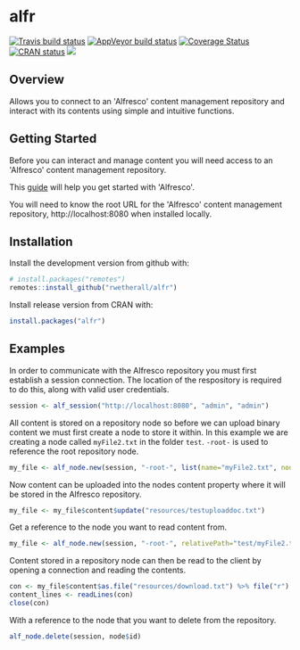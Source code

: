 # alfr

[![Travis build status](https://travis-ci.com/rwetherall/alfr.svg?branch=master)](https://travis-ci.com/rwetherall/alfr)
[![AppVeyor build status](https://ci.appveyor.com/api/projects/status/github/rwetherall/alfr?branch=master&svg=true)](https://ci.appveyor.com/project/rwetherall/alfr)
[![Coverage Status](https://coveralls.io/repos/github/rwetherall/alfr/badge.svg?branch=master)](https://coveralls.io/github/rwetherall/alfr?branch=master)
[![CRAN status](https://www.r-pkg.org/badges/version/alfr)](https://CRAN.R-project.org/package=alfr)
[![](https://cranlogs.r-pkg.org/badges/alfr)](https://cran.r-project.org/package=alfr)

## Overview

Allows you to connect to an 'Alfresco' content management repository and interact with its contents using simple and intuitive functions.

## Getting Started

Before you can interact and manage content you will need access to an 'Alfresco' content management repository.

This [guide](https://community.alfresco.com/community/ecm/pages/get-started) will help you get started with 'Alfresco'.

You will need to know the root URL for the 'Alfresco' content management repository, http://localhost:8080 when installed locally.

## Installation

Install the development version from github with:

```r
# install.packages("remotes")
remotes::install_github("rwetherall/alfr")
```

Install release version from CRAN with:

```r
install.packages("alfr")
```

## Examples

In order to communicate with the Alfresco repository you must first establish a session connection.  The location of the respository is required to do this, along with valid user credentials.

```r
session <- alf_session("http://localhost:8080", "admin", "admin")
```

All content is stored on a repository node so before we can upload binary content we must first create a node to store it within.  In this example we are creating a node called `myFile2.txt` in the folder `test`.  `-root-` is used to reference the root repository node. 

```r
my_file <- alf_node.new(session, "-root-", list(name="myFile2.txt", nodeType="cm:content", relativePath="test"))
```
Now content can be uploaded into the nodes content property where it will be stored in the Alfresco repository.

```r
my_file <- my_file$content$update("resources/testuploaddoc.txt")
```

Get a reference to the node you want to read content from.

```r
my_file <- alf_node.new(session, "-root-", relativePath="test/myFile2.txt")
```

Content stored in a repository node can then be read to the client by opening a connection and reading the contents.

```r
con <- my_file$content$as.file("resources/download.txt") %>% file("r")
content_lines <- readLines(con)
close(con)
```

With a reference to the node that you want to delete from the repository.

```r
alf_node.delete(session, node$id)
```
